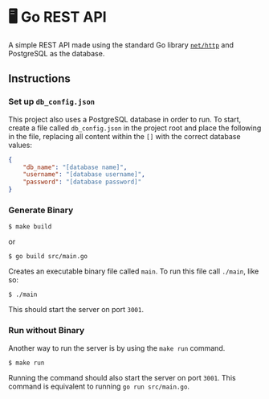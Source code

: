 # 🖥 Go REST API

A simple REST API made using the standard Go library [`net/http`](https://pkg.go.dev/net/http) and PostgreSQL as the database. 

## Instructions

### Set up `db_config.json`
This project also uses a PostgreSQL database in order to run. To start, create a file called `db_config.json` in the project root and place the following in the file, replacing all content within the `[]` with the correct database values:

```json
{
    "db_name": "[database name]",
    "username": "[database username]",
    "password": "[database password]"
}
```

### Generate Binary

```
$ make build
```

or 

```
$ go build src/main.go
```

Creates an executable binary file called `main`. To run this file call `./main`, like so:

```
$ ./main
```

This should start the server on port `3001`.

### Run without Binary

Another way to run the server is by using the `make run` command.

```
$ make run
```

Running the command should also start the server on port `3001`. This command is equivalent to running `go run src/main.go`.
